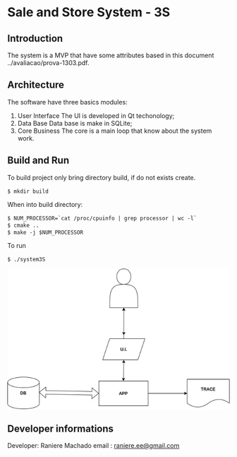 # Sale and Store System - 3S

## Introduction
The system is a MVP that have some attributes based in this document ../avaliacao/prova-1303.pdf.

## Architecture

The software have three basics modules:
1. User Interface 
	The UI is developed in Qt techonology;
2. Data Base
	Data base is make in SQLite;
3. Core Business
	The core is a main loop that know about the system work.

## Build and Run

To build project only bring directory build, if do not exists create.
```
$ mkdir build
```

When into build directory:
```
$ NUM_PROCESSOR=`cat /proc/cpuinfo | grep processor | wc -l`
$ cmake ..
$ make -j $NUM_PROCESSOR
```

To run
```
$ ./system3S
```

![Application Diagram](../documentacao/system3S.jpg?raw=true "Title")

## Developer informations
Developer: Raniere Machado
email    : raniere.ee@gmail.com
